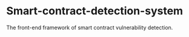 # Smart-contract-detection-system


The front-end framework of smart contract vulnerability detection.


